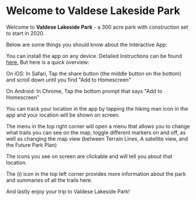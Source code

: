 # Welcome to Valdese Lakeside Park

Welcome to **Valdese Lakeside Park** - a 300 acre park with construction set
to start in 2020. 

Below are some things you should know about the Interactive App:

You can install the app on any device. Detailed Instructions can be found <a href="http://zakklab.valdese.info/vlp/smart-install/" target="_blank">here.</a> But here is a quick overview:

On iOS: In Safari, Tap the share button (the middle button on the bottom) and scroll down until you find "Add to Homescreen"

On Android: In Chrome, Tap the bottom prompt that says "Add to Homescreen"

You can track your location in the app by tapping the hiking man icon in the app and your location will be shown on screen.

The menu in the top right corner will open a menu that allows you to change what trails you can see on the map, toggle different markers on and off, as well as changing the map view (between Terrain Lines, A satellite view, and the Future Park Plan)

The icons you see on screen are clickable and will tell you about that location.

The (i) icon in the top left corner provides more information about the park and summaries of all the trails here.

And lastly enjoy your trip to Valdese Lakeside Park!